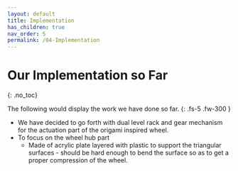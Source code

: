 ```yaml
---
layout: default
title: Implementation
has_children: true
nav_order: 5
permalink: /04-Implementation
---
```



# Our Implementation so Far
{: .no_toc}

The following would display the work we have done so far. 
{: .fs-5 .fw-300 }

- We have decided to go forth with dual level rack and gear mechanism for the actuation part of the origami inspired wheel.
- To focus on the wheel hub part 
	- Made of acrylic plate layered with plastic to support the triangular surfaces - should be hard enough to bend the surface so as to get a proper compression of the wheel.